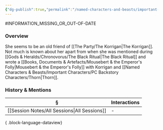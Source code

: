 ```yaml
---
{"dg-publish":true,"permalink":"/named-characters-and-beasts/important-characters/pc-backstory-characters/sera/","tags":["NPC","Important"],"updated":"2025-08-19T11:59:19.767+01:00"}
---
```


#INFORMATION_MISSING_OR_OUT-OF-DATE 
### Overview
She seems to be an old friend of [[The Party/The Korrigan\|The Korrigan]]. Not much is known about her apart from when she was mentioned during [[Gods & Heralds/Chronovorus/The Black Ritual\|The Black Ritual]] and wrote a [[Books, Documents & Artefacts/Mousebert & the Emperor's Folly\|Mousebert & the Emperor's Folly]] with Korrigan and [[Named Characters & Beasts/Important Characters/PC Backstory Characters/Thorn\|Thorn]].

### History & Mentions
| §                                               | Interactions |
| ----------------------------------------------- | ------------ |
| [[Session Notes/All Sessions\|All Sessions]] | \-           |

{ .block-language-dataview}